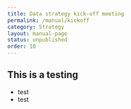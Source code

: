 ```yaml
---
title: Data strategy kick-off meeting
permalink: /manual/kickoff
category: Strategy
layout: manual-page
status: unpublished
order: 10
---
```


## This is a testing

* test
* test
